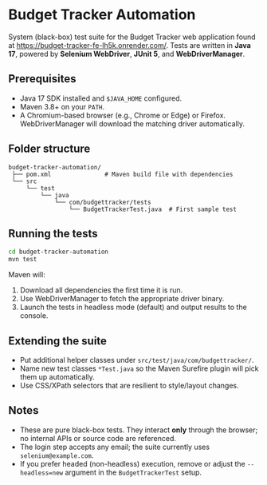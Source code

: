 # Budget Tracker Automation

System (black-box) test suite for the Budget Tracker web application found at <https://budget-tracker-fe-lh5k.onrender.com/>.  Tests are written in **Java 17**, powered by **Selenium WebDriver**, **JUnit 5**, and **WebDriverManager**.

## Prerequisites

* Java 17 SDK installed and `$JAVA_HOME` configured.
* Maven 3.8+ on your `PATH`.
* A Chromium-based browser (e.g., Chrome or Edge) or Firefox. WebDriverManager will download the matching driver automatically.

## Folder structure

```
budget-tracker-automation/
 ├── pom.xml               # Maven build file with dependencies
 └── src
     └── test
         └── java
             └── com/budgettracker/tests
                 └── BudgetTrackerTest.java  # First sample test
```

## Running the tests

```bash
cd budget-tracker-automation
mvn test
```

Maven will:
1. Download all dependencies the first time it is run.
2. Use WebDriverManager to fetch the appropriate driver binary.
3. Launch the tests in headless mode (default) and output results to the console.

## Extending the suite

* Put additional helper classes under `src/test/java/com/budgettracker/`.
* Name new test classes `*Test.java` so the Maven Surefire plugin will pick them up automatically.
* Use CSS/XPath selectors that are resilient to style/layout changes.

## Notes

* These are pure black-box tests. They interact **only** through the browser; no internal APIs or source code are referenced.
* The login step accepts any email; the suite currently uses `selenium@example.com`.
* If you prefer headed (non-headless) execution, remove or adjust the `--headless=new` argument in the `BudgetTrackerTest` setup. 